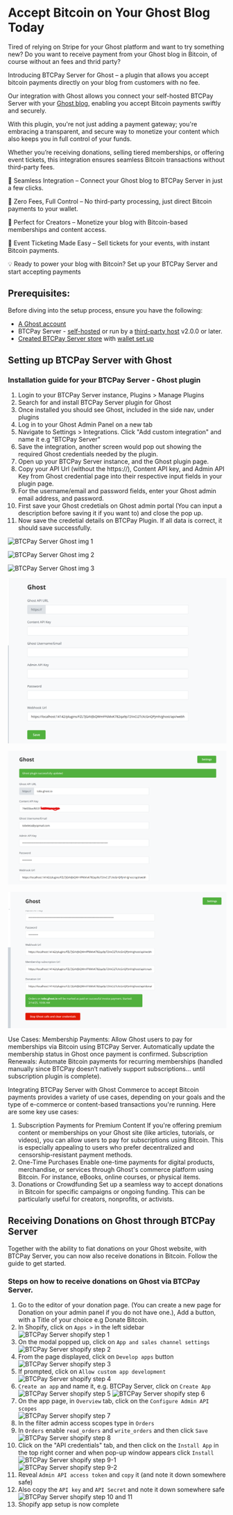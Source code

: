 ﻿# Accept Bitcoin on Your Ghost Blog Today 

Tired of relying on Stripe for your Ghost platform and want to try something new? Do you want to receive payment from your Ghost blog in Bitcoin, of course without an 
fees and thrid party?

Introducing BTCPay Server for Ghost – a plugin that allows you accept bitcoin payments directly on your blog from customers with no fee.

Our integration with Ghost allows you connect your self-hosted BTCPay Server with your [Ghost blog](https://ghost.org/), enabling you accept Bitcoin payments swiftly and securely.

With this plugin, you're not just adding a payment gateway;  you're embracing a transparent, and secure way to monetize your content which also keeps you in full control of your funds.

Whether you’re receiving donations, selling tiered memberships, or offering event tickets, this integration ensures seamless Bitcoin transactions without third-party fees.


🔹 Seamless Integration – Connect your Ghost blog to BTCPay Server in just a few clicks.

🔹 Zero Fees, Full Control – No third-party processing, just direct Bitcoin payments to your wallet.

🔹 Perfect for Creators – Monetize your blog with Bitcoin-based memberships and content access.

🔹 Event Ticketing Made Easy – Sell tickets for your events, with instant Bitcoin payments.

💡 Ready to power your blog with Bitcoin? Set up your BTCPay Server and start accepting payments



## Prerequisites:

Before diving into the setup process, ensure you have the following:

- [A Ghost account](https://ghost.org/)
- BTCPay Server - [self-hosted](Deployment.md) or run by a [third-party host](/Deployment/ThirdPartyHosting.md) v2.0.0 or later.
- [Created BTCPay Server store](CreateStore.md) with [wallet set up](WalletSetup.md)



## Setting up BTCPay Server with Ghost

### Installation guide for your BTCPay Server - Ghost plugin
1. Login to your BTCPay Server instance, Plugins > Manage Plugins
2. Search for and install BTCPay Server plugin for Ghost
3. Once installed you should see Ghost, included in the side nav, under plugins
4. Log in to your Ghost Admin Panel on a new tab
5. Navigate to Settings > Integrations. Click "Add custom integration" and name it e.g "BTCPay Server"
6. Save the integration, another screen would pop out showing the required Ghost credentials needed by the plugin.
7. Open up your BTCPay Server instance, and the Ghost plugin page.
8. Copy your API Url (without the https://), Content API key, and Admin API Key from Ghost credential page into their respective input fields in your plugin page.
9. For the username/email and password fields, enter your Ghost admin email address, and password.
10. First save your Ghost credetials on Ghost admin portal (You can input a description before saving it if you want to) and close the pop up.
11. Now save the credetial details on BTCPay Plugin. If all data is correct, it should save successfully.

![BTCPay Server Ghost img 1](./img/Ghost/Add_Custom_Integration_View.png)

![BTCPay Server Ghost img 2](./img/Ghost/Custom_Integration_Name.png)   

![BTCPay Server Ghost img 3](./img/Ghost/Custom_Integration_Credentials.png)

![BTCPay Server Ghost img 4](./img/Ghost/Ghost_BTCPay_Credential_View.png)

![BTCPay Server Ghost img 5](./img/Ghost/Ghost_BTCPay_Credential_Saved_1.png)   

![BTCPay Server Ghost img 6](./img/Ghost/Ghost_BTCPay_Credential_Saved_2.png)
















Use Cases:
Membership Payments:
Allow Ghost users to pay for memberships via Bitcoin using BTCPay Server.
Automatically update the membership status in Ghost once payment is confirmed.
Subscription Renewals:
Automate Bitcoin payments for recurring memberships (handled manually since BTCPay doesn’t natively support subscriptions... until subscription plugin is complete).





Integrating BTCPay Server with Ghost Commerce to accept Bitcoin payments provides a variety of use cases, depending on your goals and the type of e-commerce or content-based transactions you're running. Here are some key use cases:

1. Subscription Payments for Premium Content
If you're offering premium content or memberships on your Ghost site (like articles, tutorials, or videos), you can allow users to pay for subscriptions using Bitcoin. This is especially appealing to users who prefer decentralized and censorship-resistant payment methods.
2. One-Time Purchases
Enable one-time payments for digital products, merchandise, or services through Ghost's commerce platform using Bitcoin. For instance, eBooks, online courses, or physical items.
3. Donations or Crowdfunding
Set up a seamless way to accept donations in Bitcoin for specific campaigns or ongoing funding. This can be particularly useful for creators, nonprofits, or activists.


## Receiving Donations on Ghost through BTCPay Server
Together with the ability to  fiat donations on your Ghost website, with BTCPay Server, you can now also receive donations in Bitcoin.
Follow the guide to get started.

### Steps on how to receive donations on Ghost via BTCPay Server.
1. Go to the editor of your donation page. (You can create a new page for Donation on your admin panel if you do not have one.), Add a button, with a Title of your choice e.g Donate Bitcoin. 
1. In Shopify, click on `Apps >` in the left sidebar   
![BTCPay Server shopify step 1](./img/Shopify/step_1.png)
2. On the modal popped up, click on `App and sales channel settings`   
![BTCPay Server shopify step 2](./img/Shopify/step_2.png)
3. From the page displayed, click on `Develop apps` button   
![BTCPay Server shopify step 3](./img/Shopify/step_3.png)
4. If prompted, click on `Allow custom app development`   
![BTCPay Server shopify step 4](./img/Shopify/step_4.png) 
5. `Create an app` and name it, e.g. BTCPay Server, click on `Create App`      
![BTCPay Server shopify step 5](./img/Shopify/step_5.png)
![BTCPay Server shopify step 6](./img/Shopify/step_6.png)
6. On the app page, in `Overview` tab, click on the `Configure Admin API scopes`   
![BTCPay Server shopify step 7](./img/Shopify/step_7.png)
7. In the filter admin access scopes type in `Orders`
8. In `Orders` enable `read_orders` and `write_orders` and then click `Save`     
![BTCPay Server shopify step 8](./img/Shopify/step_8.png)   
9. Click on the "API credentials" tab, and then click on the `Install App` in the top right corner and when pop-up window appears click `Install`   
![BTCPay Server shopify step 9-1](./img/Shopify/step_9-1.png)   
![BTCPay Server shopify step 9-2](./img/Shopify/step_9-2.png)   
10. Reveal `Admin API access token` and `copy` it (and note it down somewhere safe)   
11. Also copy the `API key` and `API Secret` and note it down somewhere safe     
![BTCPay Server shopify step 10 and 11](./img/Shopify/step_10_and_11.png)   
12. Shopify app setup is now complete